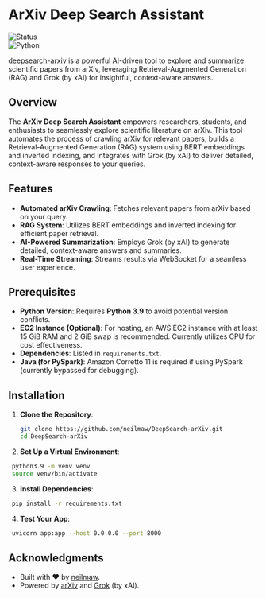 # ArXiv Deep Search Assistant

![Status](https://img.shields.io/badge/Status-Active-brightgreen)  
![Python](https://img.shields.io/badge/Python-3.9+-yellow)

[deepsearch-arxiv](http://deepsearch-arxiv.com/) is a powerful AI-driven tool to explore and summarize scientific papers from arXiv, leveraging Retrieval-Augmented Generation (RAG) and Grok (by xAI) for insightful, context-aware answers.

## Overview

The **ArXiv Deep Search Assistant** empowers researchers, students, and enthusiasts to seamlessly explore scientific literature on arXiv. This tool automates the process of crawling arXiv for relevant papers, builds a Retrieval-Augmented Generation (RAG) system using BERT embeddings and inverted indexing, and integrates with Grok (by xAI) to deliver detailed, context-aware responses to your queries.
## Features

- **Automated arXiv Crawling**: Fetches relevant papers from arXiv based on your query.
- **RAG System**: Utilizes BERT embeddings and inverted indexing for efficient paper retrieval.
- **AI-Powered Summarization**: Employs Grok (by xAI) to generate detailed, context-aware answers and summaries.
- **Real-Time Streaming**: Streams results via WebSocket for a seamless user experience.

## Prerequisites

- **Python Version**: Requires **Python 3.9** to avoid potential version conflicts.
- **EC2 Instance (Optional)**: For hosting, an AWS EC2 instance with at least 15 GiB RAM and 2 GiB swap is recommended. Currently utilizes CPU for cost effectiveness.
- **Dependencies**: Listed in `requirements.txt`.
- **Java (for PySpark)**: Amazon Corretto 11 is required if using PySpark (currently bypassed for debugging).

## Installation

1. **Clone the Repository**:
   ```bash
   git clone https://github.com/neilmaw/DeepSearch-arXiv.git
   cd DeepSearch-arXiv
   ```

2. **Set Up a Virtual Environment**:
  ```bash
   python3.9 -m venv venv
   source venv/bin/activate
   ```

3. **Install Dependencies**:
  ```bash
   pip install -r requirements.txt
   ```

4. **Test Your App**:
  ```bash
   uvicorn app:app --host 0.0.0.0 --port 8000
   ```

## Acknowledgments

- Built with ❤️ by [neilmaw](https://github.com/neilmaw).
- Powered by [arXiv](https://arxiv.org/) and [Grok](https://xai.ai/) (by xAI).


